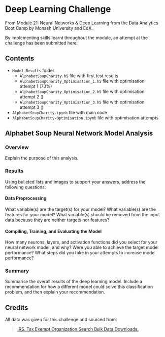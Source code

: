 # Deep Learning Challenge

From Module 21: Neural Networks & Deep Learning from the Data Analytics Boot Camp by Monash University and EdX.

By implementing skills learnt throughout the module, an attempt at the challenge has been submitted here.

## Contents

- `Model_Results` folder
  - `AlphabetSoupCharity.h5` file with first test results
  - `AlphabetSoupCharity_Optimisation_1.h5` file with optimisation attempt 1 (73%)
  - `AlphabetSoupCharity_Optimisation_2.h5` file with optimisation attempt 2 ()
  - `AlphabetSoupCharity_Optimisation_3.h5` file with optimisation attempt 3 ()
- `AlphabetSoupCharity.ipynb` file with main code
- `AlphabetSoupCharity-Optimisation.ipynb` file with optimisation attempts

## Alphabet Soup Neural Network Model Analysis

### Overview

Explain the purpose of this analysis.

### Results

Using bulleted lists and images to support your answers, address the following questions:

#### Data Preprocessing

What variable(s) are the target(s) for your model?
What variable(s) are the features for your model?
What variable(s) should be removed from the input data because they are neither targets nor features?

#### Compiling, Training, and Evaluating the Model

How many neurons, layers, and activation functions did you select for your neural network model, and why?
Were you able to achieve the target model performance?
What steps did you take in your attempts to increase model performance?

### Summary

Summarise the overall results of the deep learning model. Include a recommendation for how a different model could solve this classification problem, and then explain your recommendation.

## Credits

All data was given for this challenge and sourced from:

> [IRS. Tax Exempt Organization Search Bulk Data Downloads.](https://www.irs.gov/charities-non-profits/tax-exempt-organization-search-bulk-data-downloads)